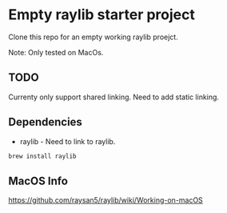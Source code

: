 # Empty raylib starter project 

Clone this repo for an empty working raylib proejct.

Note: Only tested on MacOs.

## TODO
Currenty only support shared linking.  Need to add static linking.

## Dependencies

- raylib - Need to link to raylib.

```sh
brew install raylib
```

## MacOS Info

https://github.com/raysan5/raylib/wiki/Working-on-macOS
